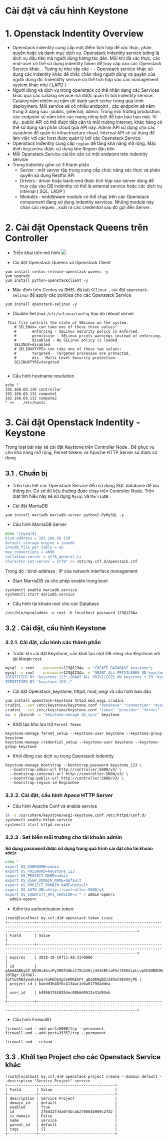 

# Cài đặt và cấu hình Keystone

# 1. Openstack Indentity Overview

- Openstack indentity cung cấp một điểm tích hợp để xác thực, phân quyền hoặc và danh mục dịch vụ. 
Openstack indentity service tường là dịch vụ đầu tiên mà người dùng tương tác đến. Mỗi khi đã xác thực, các end-user có thể sử dụng indentify token để truy cập vào các Openstack Service khác. . Tương tụ như vậy các - - Openstack service khác sử dung các indentity khác để chắc chắn rằng người dùng và quyền của người dùng đó. Indentifty serivce có thể tích hợp vào các management system khác như ( LAPD ) 
- Người dùng và dịch vụ trong openstack có thể nhận dạng các Services khác qua các catalog service mà được quản trị bởi Indentity service.  Catalog nắm nhiệm vụ nắm dữ danh sách serive trong quá trình deployment.  Mỗi service sẽ có nhiều endpoint , các endpoint sẽ nằm trong 3 dạng sau : public, ijnternal, admin.  Trong môi trường production, các endpoint sẽ nằm trên các mạng riêng biệt để bản bảo bảo mật. Ví dụ . public API có thể được tiếp cận từ môi trường internet, khác hàng có thể sử dụng sản phẩn cloud qua API này. Admin API sử dụng cho các sysadmin để quản trị infractructure cloud. Internal API sẽ sử dụng để làm việc với các host được quản lý bởi các Openstack Service
- Openstack Indentity cung cấp `region` để tăng khả năng mở rộng. Mặc định `RegionOne` được sử dụng làm Region đâu tiên
- Mỗi Openstack Service cài lên cần  có một endpoint trên indentity service 
- Trong Indentity gồm có 3 thành phần
	- Server : một server tập trung cung cấp chức năng xác thực và phân quyền sử dụng Restful API 
	- Drivers : driver hoặc back-end được tích hợp vào server dùng để truy cập vào DB indentity có thể là external service hoặc các dịch vụ internal ( SQL, LADP ) 
	- Modules : middleware module có thể chạy trên các Openstack compoment đang sử dụng indentity services. Những module này chặn các reques , xuất ra các credential sau đó gửi đến Server . 



# 2.  Cài đặt Openstack Queens trên Controller 

- Triển khai trên mô hình
![](![](https://i.imgur.com/ogdwTbG.png)
)

- Cài đặt Openstack Queens và Openstack Client
```
yum install centos-release-openstack-queens -y
yum upgrade 
yum install python-openstackclient -y
```

- Mặc định trên Centos và RHEL đã bật `SElinux `, cài đặt `openstack-selinux` để apply các policies cho các Openstack Service 
```
yum install openstack-selinux -y

```
- Disable SeLinux `/etc/selinux/config`
Sau do reboot server
```
 This file controls the state of SELinux on the system.
    # SELINUX= can take one of these three values:
    #       enforcing - SELinux security policy is enforced.
    #       permissive - SELinux prints warnings instead of enforcing.
    #       disabled - No SELinux policy is loaded.
    SELINUX=disabled
    # SELINUXTYPE= can take one of these two values:
    #       targeted - Targeted processes are protected,
    #       mls - Multi Level Security protection.
    SELINUXTYPE=targeted
    
```

- Cấu hình hostname resolution 
```
echo "
192.168.69.130 controller
192.168.69.131 compute1
192.168.69.132 compute2
" >> 	/etc/hosts
```
# 3. Cài đặt Openstack Indentity - Keystone
Trong loạt bài này sẽ cài đặt Keystone  trên Controller Node . Để phục vụ cho khả năng mở rộng, Fernet tokens và Apache HTTP Server sử được sử dụng 



## 3.1 . Chuẩn bị 
- Trên hầu hết các Openstack Service đểu sử dụng SQL database để lưu thông tin. Cơ sở dữ liệu thường được chạy trên Controller Node. Trên loạt tìm hiểu này sẽ sử dụng `Mysql` và `MarriaDB` .

- Cài đặt MarriaDB
```
yum install mariadb mariadb-server python2-PyMySQL -y 
```

- Cấu hình MarriaDB Server

```bash
echo "[mysqld]
bind-address = 192.168.69.130
default-storage-engine = innodb
innodb_file_per_table = on
max_connections = 4096
collation-server = utf8_general_ci
character-set-server = utf8" >> /etc/my.cnf.d/openstack.cnf
```
Trong đó :  bind-address : IP của network interface management
 
- Start MarriaDB và cho phép enable trong boot
```
systemctl enable mariadb.service
systemctl start mariadb.service
```

- Cấu hình tài khoản root cho các Database
```
/usr/bin/mysqladmin -u root -h localhost password 123@123Aa
```

## 3.2 . Cài đặt, cấu hình Keystone


### 3.2.1. Cài đặt, cấu hình các thành phần

- Trước khi cài đặt Keystone, cần khởi tạo một DB riêng cho Keystone với tài khoản `root`
```bash
mysql -u root  --password=123@123Aa -e "CREATE DATABASE keystone";
mysql -u root  --password=123@123Aa -e "GRANT ALL PRIVILEGES ON keystone.* TO 'keystone'@'localhost' \
IDENTIFIED BY 'keystone_123';GRANT ALL PRIVILEGES ON keystone.* TO 'keystone'@'%' \
IDENTIFIED BY 'keystone_123';"
```

- Cài đặt Openstack_keystone, httpd, mod_wsgi và cấu hình ban dầu
```bash
yum install openstack-keystone httpd mod_wsgi crudini
crudini --set /etc/keystone/keystone.conf "database" "connection" "mysql+pymysql://keystone:keystone_123@controller/keystone"
crudini --set /etc/keystone/keystone.conf "token" "provider" "fernet"
su -s /bin/sh -c "keystone-manage db_sync" keystone
```
- Khởi tạo kho lưu trữ `Fernet Token`
```
keystone-manage fernet_setup --keystone-user keystone --keystone-group keystone
keystone-manage credential_setup --keystone-user keystone --keystone-group keystone
```
- Khởi động các dịch vụ trong Openstack Indentity
```
keystone-manage bootstrap --bootstrap-password keystone_123 \
  --bootstrap-admin-url http://controller:5000/v3/ \
  --bootstrap-internal-url http://controller:5000/v3/ \
  --bootstrap-public-url http://controller:5000/v3/ \
  --bootstrap-region-id RegionOne
```

### 3.2.2. Cài đặt, cấu hình Apace HTTP Server

- Cấu hình Apache Conf và enable service 
```bash
ln -s /usr/share/keystone/wsgi-keystone.conf /etc/httpd/conf.d/
systemctl enable httpd.service
systemctl start httpd.service
```


### 3.2.3 . Set biến môi trường cho tài khoản admin

**Sử dụng password được sử dụng trong quá trình cài đặt cho tài khoản `admin`** 

```bash
echo "
export OS_USERNAME=admin
export OS_PASSWORD=keystone_123
export OS_PROJECT_NAME=admin
export OS_USER_DOMAIN_NAME=Default
export OS_PROJECT_DOMAIN_NAME=Default
export OS_AUTH_URL=http://controller:5000/v3
export OS_IDENTITY_API_VERSION=3 " > admin-openrc
. admin-openrc
```
- Kiểm tra authentication token:

```
[root@localhost my.cnf.d]# openstack token issue
+------------+-----------------------------------------------------------------------------------------------------------------------------------------------------------------------------------------+
| Field      | Value                                                                                                                                                                                   |
+------------+-----------------------------------------------------------------------------------------------------------------------------------------------------------------------------------------+
| expires    | 2018-10-19T11:48:31+0000                                                                                                                                                                |
| id         | gAAAAABbybZ_QDUHiAbszPy2R0fG0bsCJ5Lb38zjUXSkBFiaPXstEUKGipLLvp5U4OB0UKWRRNjTHgLPPnggOP3_n9wJJCPYpy9Oitml1DYJZ-i0TBgr_CU7HU7-IpttwtKW3ywaksEyqrkaKEOpdgCe6KREkFY_qDaQ60gBZx2E9uC9EVGXjPE |
| project_id | baedd3b48fbc4134ac1eba01798addea                                                                                                                                                        |
| user_id    | b495617610354ec08b6d9512e31d93eb                                                                                                                                                        |
+------------+-----------------------------------------------------------------------------------------------------------------------------------------------------------------------------------------+

```

- Cấu hình FirewallD
```
firewall-cmd --add-port=5000/tcp --permanent 
firewall-cmd --add-port=35357/tcp --permanent 

firewall-cmd --reload
```

## 3.3 . Khởi tạo Project cho các Openstack Service khác


```
[root@localhost my.cnf.d]# openstack project create --domain default --description "Service Project" service
+-------------+----------------------------------+
| Field       | Value                            |
+-------------+----------------------------------+
| description | Service Project                  |
| domain_id   | default                          |
| enabled     | True                             |
| id          | 2f6d32f44a074bcab270084b989c2fd2 |
| is_domain   | False                            |
| name        | service                          |
| parent_id   | default                          |
| tags        | []                               |
+-------------+----------------------------------+

```
